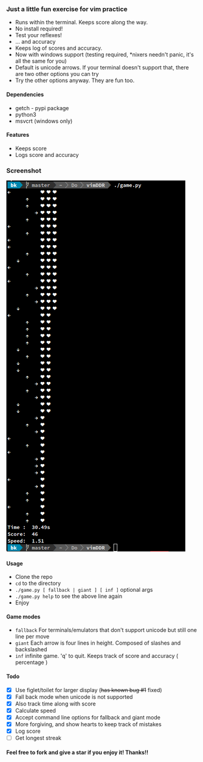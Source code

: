 ### Just a little fun exercise for vim practice
* Runs within the terminal. Keeps score along the way.
* No install required!
* Test your reflexes!
* ... and accuracy 
* Keeps log of scores and accuracy.
* Now with windows support (testing required, \*nixers needn't panic, it's all the same for you)
* Default is unicode arrows. If your terminal doesn't support that, there are two other options you can try
* Try the other options anyway. They are fun too.

#### Dependencies
* getch - pypi package
* python3
* msvcrt (windows only)

#### Features
* Keeps score
* Logs score and accuracy

### Screenshot
![Default mode](./screenshot.png?raw=true "No options given")

#### Usage
* Clone the repo
* `cd` to the directory
* `./game.py [ fallback | giant ] [ inf ]` optional args
* `./game.py help` to see the above line again
* Enjoy

#### Game modes
* `fallback`
    For terminals/emulators that don't support unicode but still one line per move
* `giant`
    Each arrow is four lines in height. Composed of slashes and backslashed
* `inf`
    infinite game. 'q' to quit. Keeps track of score and accuracy ( percentage )

#### Todo
- [x] Use figlet/toilet for larger display (~~has known bug #1~~ fixed)
- [x] Fall back mode when unicode is not supported
- [x] Also track time along with score
- [x] Calculate speed
- [x] Accept command line options for fallback and giant mode
- [x] More forgiving, and show hearts to keep track of mistakes
- [x] Log score
- [ ] Get longest streak

#### Feel free to fork and give a star if you enjoy it! Thanks!!
